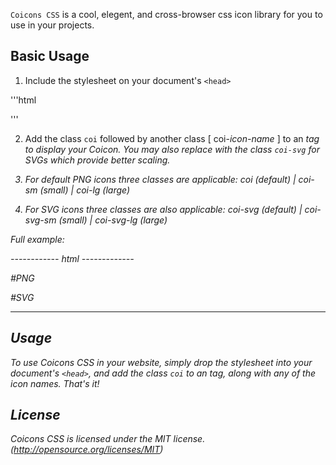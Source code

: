`Coicons CSS` is a cool, elegent, and cross-browser css icon library for you to use in your projects.

## Basic Usage

1. Include the stylesheet on your document's `<head>`

'''html

<head>
  <link href="https://coicons.github.io/coicons/coicons.min.css" rel="stylesheet">
</head>

'''

2. Add the class `coi` followed by another class [ coi-*icon-name* ] to an <i> tag to display your Coicon. You may also replace with the class `coi-svg` for SVGs which provide better scaling.

3. For default PNG icons three classes are applicable:
   coi (default) | coi-sm (small) | coi-lg  (large)

4. For SVG icons three classes are also applicable:
   coi-svg (default) | coi-svg-sm (small) | coi-svg-lg  (large)


Full example:

------------ html -------------

#PNG

<i class="coi coi-32bit"></i>

#SVG

<i class="coi-svg coi-32bit"></i>

--------------------------------

## Usage

To use Coicons CSS in your website, simply drop the stylesheet into your document's `<head>`, and add the class `coi` to an <i> tag, along with any of the icon names. That's it! 


## License

Coicons CSS is licensed under the MIT license. (http://opensource.org/licenses/MIT)
